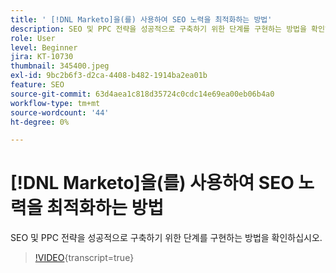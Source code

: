 ```yaml
---
title: ' [!DNL Marketo]을(를) 사용하여 SEO 노력을 최적화하는 방법'
description: SEO 및 PPC 전략을 성공적으로 구축하기 위한 단계를 구현하는 방법을 확인하십시오.
role: User
level: Beginner
jira: KT-10730
thumbnail: 345400.jpeg
exl-id: 9bc2b6f3-d2ca-4408-b482-1914ba2ea01b
feature: SEO
source-git-commit: 63d4aea1c818d35724c0cdc14e69ea00eb06b4a0
workflow-type: tm+mt
source-wordcount: '44'
ht-degree: 0%

---
```


# [!DNL Marketo]을(를) 사용하여 SEO 노력을 최적화하는 방법

SEO 및 PPC 전략을 성공적으로 구축하기 위한 단계를 구현하는 방법을 확인하십시오.

>[!VIDEO](https://video.tv.adobe.com/v/345400/?quality=12&learn=on){transcript=true}
